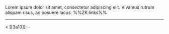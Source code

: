Lorem ipsum dolor sit amet, consectetur adipiscing elit. Vivamus rutrum aliquam risus, ac posuere lacus.
%%ZK:links%%
***
$<$ [[3a10]]: `-`
